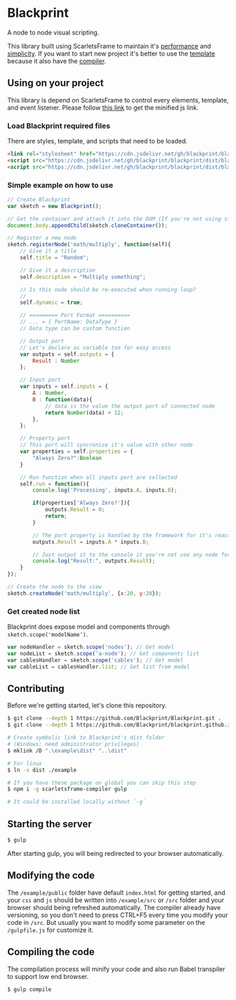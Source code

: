 # Blackprint
A node to node visual scripting.

This library built using ScarletsFrame to maintain it's [performance](https://krausest.github.io/js-framework-benchmark/current.html) and [simplicity](https://www.npmjs.com/package/scarletsframe#example). If you want to start new project it's better to use the [template](https://github.com/StefansArya/scarletsframe-default) because it also have the [compiler](https://github.com/StefansArya/scarletsframe-compiler).

## Using on your project
This library is depend on ScarletsFrame to control every elements, template, and event listener. Please follow [this link](https://www.npmjs.com/package/scarletsframe#install-with-cdn-link) to get the minified js link.

### Load Blackprint required files
There are styles, template, and scripts that need to be loaded.

```html
<link rel="stylesheet" href="https://cdn.jsdelivr.net/gh/blackprint/blackprint/dist/blackprint.min.css">
<script src="https://cdn.jsdelivr.net/gh/blackprint/blackprint/dist/blackprint.html.js"></script>
<script src="https://cdn.jsdelivr.net/gh/blackprint/blackprint/dist/blackprint.min.js"></script>
```

### Simple example on how to use
```js
// Create Blackprint
var sketch = new Blackprint();

// Get the container and attach it into the DOM (If you're not using sf-views for routing)
document.body.appendChild(sketch.cloneContainer());

// Register a new node
sketch.registerNode('math/multiply', function(self){
    // Give it a title
    self.title = "Random";

    // Give it a description
    self.description = "Multiply something";

    // Is this node should be re-executed when running loop?
    // 
    self.dynamic = true;

    // ========= Port Format ==========
    // ... = { PortName: DataType }
    // Data type can be custom function

    // Output port
    // Let's declare as variable too for easy access
    var outputs = self.outputs = {
        Result : Number
    };

    // Input port
    var inputs = self.inputs = {
        A : Number,
        B : function(data){
        	// data is the value the output port of connected node
        	return Number(data) + 12;
        },
    };

    // Property port
    // This port will syncronize it's value with other node
    var properties = self.properties = {
    	"Always Zero?":Boolean
    }

    // Run function when all inputs port are collected
    self.run = function(){
    	console.log('Processing', inputs.A, inputs.B);

    	if(properties['Always Zero?']){
    		outputs.Result = 0;
    		return;
    	}

    	// The port property is handled by the framework for it's reactiveness
    	outputs.Result = inputs.A * inputs.B;

    	// Just output it to the console it you're not use any node for debugging
    	console.log("Result:", outputs.Result);
    }
});

// Create the node to the view
sketch.createNode('math/multiply', {x:20, y:20});
```

### Get created node list
Blackprint does expose model and components through `sketch.scope('modelName')`.
```js
var nodeHandler = sketch.scope('nodes'); // Get model
var nodeList = sketch.scope('a-node'); // Get components list
var cablesHandler = sketch.scope('cables'); // Get model
var cableList = cablesHandler.list; // Get list from model
```

## Contributing
Before we're getting started, let's clone this repository.
```sh
$ git clone --depth 1 https://github.com/Blackprint/Blackprint.git .
$ git clone --depth 1 https://github.com/Blackprint/blackprint.github.io.git ./example

# Create symbolic link to Blackprint's dist folder
# (Windows: need administrator privileges)
$ mklink /D ".\example\dist" "..\dist"

# For linux
$ ln -s dist ./example

# If you have these package on global you can skip this step
$ npm i -g scarletsframe-compiler gulp

# It could be installed locally without `-g`
```

## Starting the server
```sh
$ gulp
```

After starting gulp, you will being redirected to your browser automatically.

## Modifying the code
The `/example/public` folder have default `index.html` for getting started, and your `css` and `js` should be written into `/example/src` or `/src` folder and your browser should being refreshed automatically.
The compiler already have versioning, so you don't need to press CTRL+F5 every time you modify your code in `/src`.
But usually you want to modify some parameter on the `/gulpfile.js` for customize it.

## Compiling the code
The compilation process will minify your code and also run Babel transpiler to support low end browser.
```sh
$ gulp compile
```